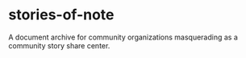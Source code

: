 # stories-of-note
A document archive for community organizations masquerading as a community story share center.
